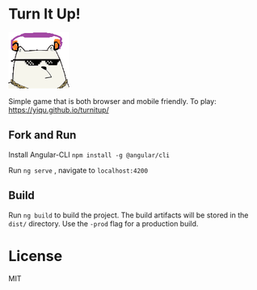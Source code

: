 # Turn It Up!

![caticon](https://github.com/yiqu/turnitup/blob/master/src/caticon.png?raw=true "W.B.")

Simple game that is both browser and mobile friendly. To play: https://yiqu.github.io/turnitup/

## Fork and Run

Install Angular-CLI `npm install -g @angular/cli`

Run `ng serve` , navigate to `localhost:4200`

## Build

Run `ng build` to build the project. The build artifacts will be stored in the `dist/` directory. Use the `-prod` flag for a production build.

# License

MIT

